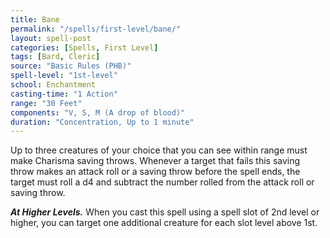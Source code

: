 ```yaml
---
title: Bane
permalink: "/spells/first-level/bane/"
layout: spell-post
categories: [Spells, First Level]
tags: [Bard, Cleric]
source: "Basic Rules (PHB)"
spell-level: "1st-level"
school: Enchantment
casting-time: "1 Action"
range: "30 Feet"
components: "V, S, M (A drop of blood)"
duration: "Concentration, Up to 1 minute"
---
```


Up to three creatures of your choice that you can see within range must make Charisma saving throws. Whenever a target that fails this saving throw makes an attack roll or a saving throw before the spell ends, the target must roll a d4 and subtract the number rolled from the attack roll or saving throw.

***At Higher Levels.*** When you cast this spell using a spell slot of 2nd level or higher, you can target one additional creature for each slot level above 1st.